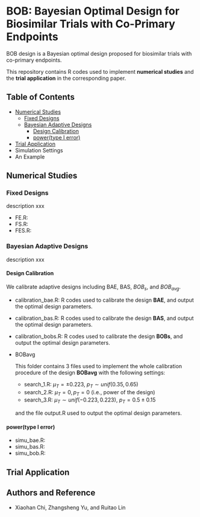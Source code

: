 # BOB: Bayesian Optimal Design for Biosimilar Trials with Co-Primary Endpoints

BOB design is a Bayesian optimal design proposed for biosimilar trials with co-primary endpoints. 

This repository contains R codes used to implement **numerical studies** and the **trial application** in the corresponding paper.

## Table of Contents

- [Numerical Studies](#numerical-studies)
  - [Fixed Designs](#Fixed-Designs)
  - [Bayesian Adaptive Designs](#Bayesian-Adaptive-Designs)
    - [Design Calibration](#Design-Calibration)
    - [power(type I error)](#power(type-I-error))
- [Trial Application](#trial-application)
- Simulation Settings
- An Example

## Numerical Studies

### Fixed Designs

description xxx

* FE.R:
* FS.R:
* FES.R:

### Bayesian Adaptive Designs

description xxx

#### Design Calibration

We calibrate adaptive designs including BAE, BAS, $BOB_s$,  and $BOB_{avg}$.

* calibration_bae.R: R codes used to calibrate the design **BAE**, and output the optimal design parameters.
* calibration_bas.R: R codes used to calibrate the design **BAS**, and output the optimal design parameters.
* calibration_bobs.R: R codes used to calibrate the design **BOBs**, and output the optimal design parameters.

* BOBavg

  This folder contains 3 files used to implement the whole calibration procedure of the design **BOBavg** with the following settings: 

  * search_1.R: $\mu_T=\pm 0.223$, $p_T \sim unif(0.35,0.65)$
  * search_2.R: $\mu_T=0, p_T=0$ (i.e., power of the design)
  * search_3.R: $\mu_T \sim unif(-0.223,0.223)$, $p_T=0.5\pm 0.15$

  and the file output.R used to output the optimal design parameters.

#### **power(type I error)**



* simu_bae.R:
* simu_bas.R:
* simu_bob.R:





## Trial Application





## Authors and Reference

* Xiaohan Chi, Zhangsheng Yu, and Ruitao Lin

  
